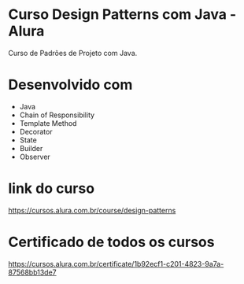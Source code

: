 # Curso Design Patterns com Java - Alura
Curso de Padrões de Projeto com Java.
# Desenvolvido com
- Java
- Chain of Responsibility
- Template Method
- Decorator
- State
- Builder
- Observer
# link do curso  
https://cursos.alura.com.br/course/design-patterns
# Certificado de todos os cursos
https://cursos.alura.com.br/certificate/1b92ecf1-c201-4823-9a7a-87568bb13de7
